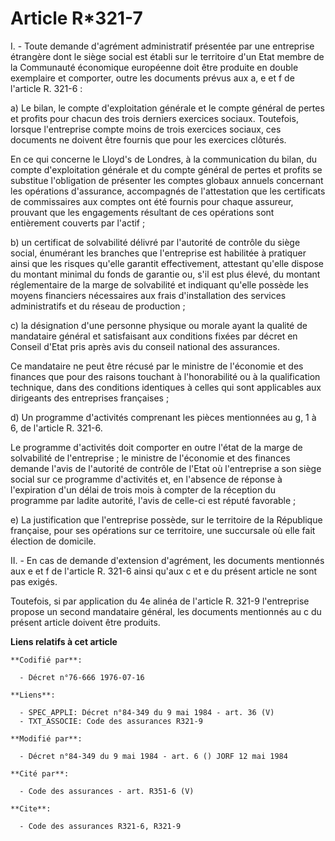 # Article R*321-7

I. - Toute demande d'agrément administratif présentée par une entreprise étrangère dont le siège social est établi sur le
territoire d'un Etat membre de la Communauté économique européenne doit être produite en double exemplaire et comporter,
outre les documents prévus aux a, e et f de l'article R. 321-6 :

a) Le bilan, le compte d'exploitation générale et le compte général de pertes et profits pour chacun des trois derniers
exercices sociaux. Toutefois, lorsque l'entreprise compte moins de trois exercices sociaux, ces documents ne doivent être
fournis que pour les exercices clôturés.

En ce qui concerne le Lloyd's de Londres, à la communication du bilan, du compte d'exploitation générale et du compte général
de pertes et profits se substitue l'obligation de présenter les comptes globaux annuels concernant les opérations
d'assurance, accompagnés de l'attestation que les certificats de commissaires aux comptes ont été fournis pour chaque
assureur, prouvant que les engagements résultant de ces opérations sont entièrement couverts par l'actif ;

b) un certificat de solvabilité délivré par l'autorité de contrôle du siège social, énumérant les branches que l'entreprise
est habilitée à pratiquer ainsi que les risques qu'elle garantit effectivement, attestant qu'elle dispose du montant minimal
du fonds de garantie ou, s'il est plus élevé, du montant réglementaire de la marge de solvabilité et indiquant qu'elle
possède les moyens financiers nécessaires aux frais d'installation des services administratifs et du réseau de production ;

c) la désignation d'une personne physique ou morale ayant la qualité de mandataire général et satisfaisant aux conditions
fixées par décret en Conseil d'Etat pris après avis du conseil national des assurances.

Ce mandataire ne peut être récusé par le ministre de l'économie et des finances que pour des raisons touchant à
l'honorabilité ou à la qualification technique, dans des conditions identiques à celles qui sont applicables aux dirigeants
des entreprises françaises ;

d) Un programme d'activités comprenant les pièces mentionnées au g, 1 à 6, de l'article R. 321-6.

Le programme d'activités doit comporter en outre l'état de la marge de solvabilité de l'entreprise ; le ministre de
l'économie et des finances demande l'avis de l'autorité de contrôle de l'Etat où l'entreprise a son siège social sur ce
programme d'activités et, en l'absence de réponse à l'expiration d'un délai de trois mois à compter de la réception du
programme par ladite autorité, l'avis de celle-ci est réputé favorable ;

e) La justification que l'entreprise possède, sur le territoire de la République française, pour ses opérations sur ce
territoire, une succursale où elle fait élection de domicile.

II. - En cas de demande d'extension d'agrément, les documents mentionnés aux e et f de l'article R. 321-6 ainsi qu'aux c et e
du présent article ne sont pas exigés.

Toutefois, si par application du 4e alinéa de l'article R. 321-9 l'entreprise propose un second mandataire général, les
documents mentionnés au c du présent article doivent être produits.

**Liens relatifs à cet article**

	**Codifié par**:

	  - Décret n°76-666 1976-07-16

	**Liens**:

	  - SPEC_APPLI: Décret n°84-349 du 9 mai 1984 - art. 36 (V)
	  - TXT_ASSOCIE: Code des assurances R321-9

	**Modifié par**:

	  - Décret n°84-349 du 9 mai 1984 - art. 6 () JORF 12 mai 1984

	**Cité par**:

	  - Code des assurances - art. R351-6 (V)

	**Cite**:

	  - Code des assurances R321-6, R321-9
